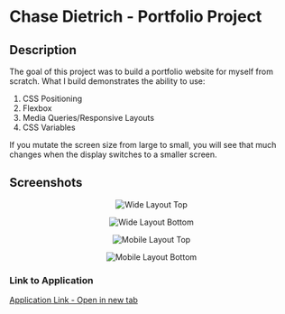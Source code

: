 # Chase Dietrich - Portfolio Project

## Description

The goal of this project was to build a portfolio website for myself from scratch. What I build demonstrates the ability to use:

1. CSS Positioning
2. Flexbox
3. Media Queries/Responsive Layouts
4. CSS Variables

If you mutate the screen size from large to small, you will see that much changes when the display switches to a smaller screen.

## Screenshots

<p align="center">
<img src="https://codesigner2.s3.us-west-1.amazonaws.com/bootcamp/images/screenshot1.png" alt="Wide Layout Top">
</p>
<p align="center">
<img src="https://codesigner2.s3.us-west-1.amazonaws.com/bootcamp/images/screenshot2.png" alt="Wide Layout Bottom">
</p>
<p align="center">
<img src="https://codesigner2.s3.us-west-1.amazonaws.com/bootcamp/images/screenshot3.png" alt="Mobile Layout Top">
</p>
<p align="center">
<img src="https://codesigner2.s3.us-west-1.amazonaws.com/bootcamp/images/screenshot4.png" alt="Mobile Layout Bottom">
</p>

### Link to Application

<a href="https://chasediet.github.io/chase_portfolio_project/" target="_blank">Application Link - Open in new tab
